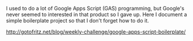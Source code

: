 I used to do a lot of Google Apps Script (GAS) programming, but Google's never seemed to interested in that product so I gave up. Here I document a simple boilerplate project so that I don't forget how to do it.

http://gotofritz.net/blog/weekly-challenge/google-apps-script-boilerplate/

